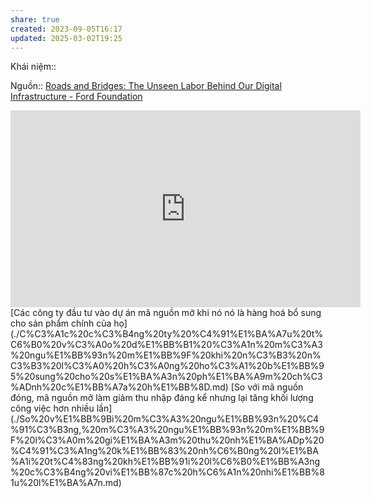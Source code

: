 ```yaml
---
share: true
created: 2023-09-05T16:17
updated: 2025-03-02T19:25
---
```

Khái niệm:: 

Nguồn:: [Roads and Bridges: The Unseen Labor Behind Our Digital Infrastructure - Ford Foundation](https://www.fordfoundation.org/work/learning/research-reports/roads-and-bridges-the-unseen-labor-behind-our-digital-infrastructure/)
<iframe width="560" height="315" src="https://www.youtube.com/embed/_Mo4lTAeWeM?si=TxiMA_WcpCSccnvt" title="YouTube video player" frameborder="0" allow="accelerometer; autoplay; clipboard-write; encrypted-media; gyroscope; picture-in-picture; web-share" referrerpolicy="strict-origin-when-cross-origin" allowfullscreen></iframe>
[Các công ty đầu tư vào dự án mã nguồn mở khi nó nó là hàng hoá bổ sung cho sản phẩm chính của họ](./C%C3%A1c%20c%C3%B4ng%20ty%20%C4%91%E1%BA%A7u%20t%C6%B0%20v%C3%A0o%20d%E1%BB%B1%20%C3%A1n%20m%C3%A3%20ngu%E1%BB%93n%20m%E1%BB%9F%20khi%20n%C3%B3%20n%C3%B3%20l%C3%A0%20h%C3%A0ng%20ho%C3%A1%20b%E1%BB%95%20sung%20cho%20s%E1%BA%A3n%20ph%E1%BA%A9m%20ch%C3%ADnh%20c%E1%BB%A7a%20h%E1%BB%8D.md)
[So với mã nguồn đóng, mã nguồn mở làm giảm thu nhập đáng kể nhưng lại tăng khối lượng công việc hơn nhiều lần](./So%20v%E1%BB%9Bi%20m%C3%A3%20ngu%E1%BB%93n%20%C4%91%C3%B3ng,%20m%C3%A3%20ngu%E1%BB%93n%20m%E1%BB%9F%20l%C3%A0m%20gi%E1%BA%A3m%20thu%20nh%E1%BA%ADp%20%C4%91%C3%A1ng%20k%E1%BB%83%20nh%C6%B0ng%20l%E1%BA%A1i%20t%C4%83ng%20kh%E1%BB%91i%20l%C6%B0%E1%BB%A3ng%20c%C3%B4ng%20vi%E1%BB%87c%20h%C6%A1n%20nhi%E1%BB%81u%20l%E1%BA%A7n.md)